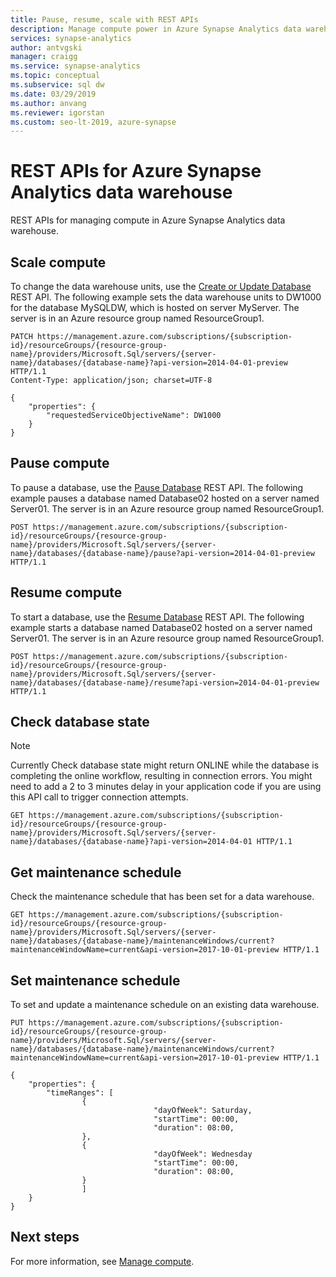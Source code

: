 ```yaml
---
title: Pause, resume, scale with REST APIs
description: Manage compute power in Azure Synapse Analytics data warehouse through REST APIs.
services: synapse-analytics
author: antvgski
manager: craigg
ms.service: synapse-analytics
ms.topic: conceptual
ms.subservice: sql dw 
ms.date: 03/29/2019
ms.author: anvang
ms.reviewer: igorstan
ms.custom: seo-lt-2019, azure-synapse
---
```


# REST APIs for Azure Synapse Analytics data warehouse

REST APIs for managing compute in Azure Synapse Analytics data warehouse.

## Scale compute

To change the data warehouse units, use the [Create or Update Database](/rest/api/sql/databases/createorupdate?toc=/azure/synapse-analytics/sql-data-warehouse/toc.json&bc=/azure/synapse-analytics/sql-data-warehouse/breadcrumb/toc.json) REST API. The following example sets the data warehouse units to DW1000 for the database MySQLDW, which is hosted on server MyServer. The server is in an Azure resource group named ResourceGroup1.

```
PATCH https://management.azure.com/subscriptions/{subscription-id}/resourceGroups/{resource-group-name}/providers/Microsoft.Sql/servers/{server-name}/databases/{database-name}?api-version=2014-04-01-preview HTTP/1.1
Content-Type: application/json; charset=UTF-8

{
    "properties": {
        "requestedServiceObjectiveName": DW1000
    }
}
```

## Pause compute

To pause a database, use the [Pause Database](/rest/api/sql/databases/pause?toc=/azure/synapse-analytics/sql-data-warehouse/toc.json&bc=/azure/synapse-analytics/sql-data-warehouse/breadcrumb/toc.json) REST API. The following example pauses a database named Database02 hosted on a server named Server01. The server is in an Azure resource group named ResourceGroup1.

```
POST https://management.azure.com/subscriptions/{subscription-id}/resourceGroups/{resource-group-name}/providers/Microsoft.Sql/servers/{server-name}/databases/{database-name}/pause?api-version=2014-04-01-preview HTTP/1.1
```

## Resume compute

To start a database, use the [Resume Database](/rest/api/sql/databases/resume?toc=/azure/synapse-analytics/sql-data-warehouse/toc.json&bc=/azure/synapse-analytics/sql-data-warehouse/breadcrumb/toc.json) REST API. The following example starts a database named Database02 hosted on a server named Server01. The server is in an Azure resource group named ResourceGroup1.

```
POST https://management.azure.com/subscriptions/{subscription-id}/resourceGroups/{resource-group-name}/providers/Microsoft.Sql/servers/{server-name}/databases/{database-name}/resume?api-version=2014-04-01-preview HTTP/1.1
```

## Check database state

> [!NOTE]
> Currently Check database state might return ONLINE while the database is completing the online workflow, resulting in connection errors. You might need to add a 2 to 3 minutes delay in your application code if you are using this API call to trigger connection attempts.

```
GET https://management.azure.com/subscriptions/{subscription-id}/resourceGroups/{resource-group-name}/providers/Microsoft.Sql/servers/{server-name}/databases/{database-name}?api-version=2014-04-01 HTTP/1.1
```

## Get maintenance schedule

Check the maintenance schedule that has been set for a data warehouse.

```
GET https://management.azure.com/subscriptions/{subscription-id}/resourceGroups/{resource-group-name}/providers/Microsoft.Sql/servers/{server-name}/databases/{database-name}/maintenanceWindows/current?maintenanceWindowName=current&api-version=2017-10-01-preview HTTP/1.1

```

## Set maintenance schedule

To set and update a maintenance schedule on an existing data warehouse.

```
PUT https://management.azure.com/subscriptions/{subscription-id}/resourceGroups/{resource-group-name}/providers/Microsoft.Sql/servers/{server-name}/databases/{database-name}/maintenanceWindows/current?maintenanceWindowName=current&api-version=2017-10-01-preview HTTP/1.1

{
    "properties": {
        "timeRanges": [
                {
                                "dayOfWeek": Saturday,
                                "startTime": 00:00,
                                "duration": 08:00,
                },
                {
                                "dayOfWeek": Wednesday
                                "startTime": 00:00,
                                "duration": 08:00,
                }
                ]
    }
}

```

## Next steps

For more information, see [Manage compute](sql-data-warehouse-manage-compute-overview.md).
